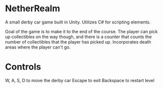 # NetherRealm
A small derby car game built in Unity. Utilizes C# for scripting elements.

Goal of the game is to make it to the end of the course. The player can pick up collectibles on the way though, and there is a counter that counts the number of collectibles that the player has picked up. Incorporates death areas where the player can't go.

# Controls
W, A, S, D to move the derby car
Escape to exit
Backspace to restart level
